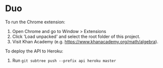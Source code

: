 # Duo

To run the Chrome extension:
1. Open Chrome and go to Window > Extensions
2. Click 'Load unpacked' and select the root folder of this project.
3. Visit Khan Academy (e.g. https://www.khanacademy.org/math/algebra).

To deploy the API to Heroku:
1. Run `git subtree push --prefix api heroku master`
